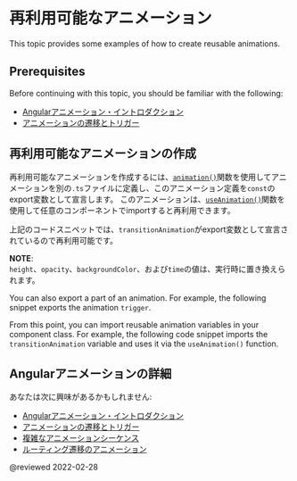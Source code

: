 # 再利用可能なアニメーション

This topic provides some examples of how to create reusable animations.

## Prerequisites

Before continuing with this topic, you should be familiar with the following:

*   [Angularアニメーション・イントロダクション](guide/animations)
*   [アニメーションの遷移とトリガー](guide/transition-and-triggers)

## 再利用可能なアニメーションの作成

再利用可能なアニメーションを作成するには、[`animation()`](api/animations/animation)関数を使用してアニメーションを別の`.ts`ファイルに定義し、このアニメーション定義を`const`のexport変数として宣言します。 
このアニメーションは、[`useAnimation()`](api/animations/useAnimation)関数を使用して任意のコンポーネントでimportすると再利用できます。

<code-example header="src/app/animations.ts" path="animations/src/app/animations.1.ts" region="animation-const"></code-example>

上記のコードスニペットでは、`transitionAnimation`がexport変数として宣言されているので再利用可能です。

<div class="alert is-helpful">

**NOTE**: <br />
`height`、`opacity`、`backgroundColor`、および`time`の値は、実行時に置き換えられます。
</div>

You can also export a part of an animation.
For example, the following snippet exports the animation `trigger`.

<code-example header="src/app/animations.1.ts" path="animations/src/app/animations.1.ts" region="trigger-const"></code-example>

From this point, you can import reusable animation variables in your component class.
For example, the following code snippet imports the `transitionAnimation` variable and uses it via the `useAnimation()` function.

<code-example header="src/app/open-close.component.ts" path="animations/src/app/open-close.component.3.ts" region="reusable"></code-example>

## Angularアニメーションの詳細

あなたは次に興味があるかもしれません:

*   [Angularアニメーション・イントロダクション](guide/animations)
*   [アニメーションの遷移とトリガー](guide/transition-and-triggers)
*   [複雑なアニメーションシーケンス](guide/complex-animation-sequences)
*   [ルーティング遷移のアニメーション](guide/route-animations)

<!-- links -->

<!-- external links -->

<!-- end links -->

@reviewed 2022-02-28
